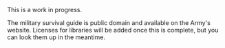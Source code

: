 This is a work in progress.

The military survival guide is public domain and available on the Army's website. Licenses for libraries will be added once this is complete, but you can look them up in the meantime.